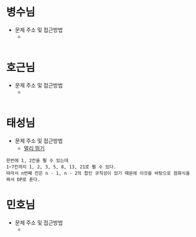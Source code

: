 # 병수님

- 문제 주소 및 접근방법
  - []()

```text

```

# 호근님

- 문제 주소 및 접근방법
  - []()

```text

```

# 태성님

- 문제 주소 및 접근방법
  - [멀리 뛰기](https://school.programmers.co.kr/learn/courses/30/lessons/12914)

```text
한번에 1, 2칸을 뛸 수 있는데
1~7칸까지 1, 2, 3, 5, 8, 13, 21로 뛸 수 있다.
따라서 n번째 칸은 n - 1, n - 2의 합인 규칙성이 있기 때문에 이것을 바탕으로 점화식을 짜서 DP로 푼다.
```

# 민호님

- 문제 주소 및 접근방법
  - []()

```text

```

